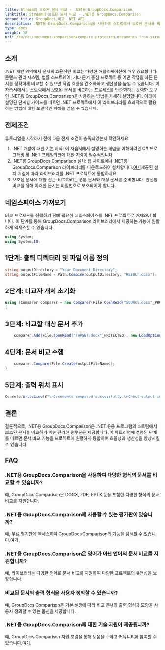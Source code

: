 ```yaml
---
title: Stream의 보호된 문서 비교 - .NET용 GroupDocs.Comparison
linktitle: Stream의 보호된 문서 비교 - .NET용 GroupDocs.Comparison
second_title: GroupDocs.비교 .NET API
description: .NET용 GroupDocs.Comparison을 사용하여 스트림에서 보호된 문서를 비교하는 방법을 알아보세요. 문서 비교 프로세스를 손쉽게 간소화하세요.
type: docs
weight: 18
url: /ko/net/document-comparison/compare-protected-documents-from-stream/
---
```

## 소개
.NET 개발 영역에서 문서의 효율적인 비교는 다양한 애플리케이션에 매우 중요합니다. 콘텐츠 관리 시스템, 법률 소프트웨어, 기타 문서 중심 프로젝트 등 어떤 작업을 하든 문서를 정확하게 비교할 수 있으면 작업 흐름을 간소화하고 생산성을 높일 수 있습니다. 이 자습서에서는 스트림에서 보호된 문서를 비교하는 프로세스를 단순화하는 강력한 도구인 .NET용 GroupDocs.Comparison을 사용하는 방법을 자세히 설명합니다. 아래에 설명된 단계별 가이드를 따르면 .NET 프로젝트에서 이 라이브러리를 효과적으로 활용하는 방법에 대한 포괄적인 이해를 얻을 수 있습니다.
## 전제조건
튜토리얼을 시작하기 전에 다음 전제 조건이 충족되었는지 확인하세요.
1. .NET 개발에 대한 기본 지식: 이 자습서에서 설명하는 개념을 이해하려면 C# 프로그래밍 및 .NET 프레임워크에 대한 지식이 필수적입니다.
2.  .NET용 GroupDocs.Comparison 설치: 웹 사이트에서 .NET용 GroupDocs.Comparison 라이브러리를 다운로드하여 설치합니다.[여기](https://releases.groupdocs.com/comparison/net/)제공된 설치 지침에 따라 라이브러리를 .NET 프로젝트에 통합하세요.
3. 보호된 문서에 대한 접근: 비교하려는 원본 문서와 대상 문서를 준비합니다. 안전한 비교를 위해 이러한 문서는 비밀번호로 보호되어야 합니다.

## 네임스페이스 가져오기
비교 프로세스를 진행하기 전에 필요한 네임스페이스를 .NET 프로젝트로 가져와야 합니다. 이 단계를 통해 GroupDocs.Comparison 라이브러리에서 제공하는 기능에 원활하게 액세스할 수 있습니다.

```csharp
using System;
using System.IO;
```

## 1단계: 출력 디렉터리 및 파일 이름 정의
```csharp
string outputDirectory = "Your Document Directory";
string outputFileName = Path.Combine(outputDirectory, "RESULT.docx");
```
## 2단계: 비교자 개체 초기화
```csharp
using (Comparer comparer = new Comparer(File.OpenRead("SOURCE.docx"_PROTECTED), new LoadOptions() { Password = "1234" }))
{
```
## 3단계: 비교할 대상 문서 추가
```csharp
    comparer.Add(File.OpenRead("TARGET.docx"_PROTECTED), new LoadOptions() { Password = "5678" });
```
## 4단계: 문서 비교 수행
```csharp
    comparer.Compare(File.Create(outputFileName));
}
```
## 5단계: 출력 위치 표시
```csharp
Console.WriteLine($"\nDocuments compared successfully.\nCheck output in {Directory.GetCurrentDirectory()}.");
```

## 결론
결론적으로, .NET용 GroupDocs.Comparison은 .NET 응용 프로그램의 스트림에서 보호된 문서를 비교하기 위한 편리한 솔루션을 제공합니다. 이 튜토리얼에 설명된 단계를 따르면 문서 비교 기능을 프로젝트에 원활하게 통합하여 효율성과 생산성을 향상시킬 수 있습니다.
## FAQ
### .NET용 GroupDocs.Comparison을 사용하여 다양한 형식의 문서를 비교할 수 있습니까?
예, GroupDocs.Comparison은 DOCX, PDF, PPTX 등을 포함한 다양한 형식의 문서 비교를 지원합니다.
### .NET용 GroupDocs.Comparison에 사용할 수 있는 평가판이 있습니까?
 예, 무료 평가판에 액세스하여 GroupDocs.Comparison의 기능을 탐색할 수 있습니다.[여기](https://releases.groupdocs.com/).
### .NET용 GroupDocs.Comparison은 영어가 아닌 언어의 문서 비교를 지원합니까?
예, 라이브러리는 다양한 언어로 문서 비교를 지원하여 다양한 프로젝트의 유연성을 보장합니다.
### 비교된 문서의 출력 형식을 사용자 정의할 수 있습니까?
예, GroupDocs.Comparison은 기본 설정에 따라 비교 문서의 출력 형식과 모양을 사용자 정의할 수 있는 옵션을 제공합니다.
### .NET용 GroupDocs.Comparison에 대한 기술 지원이 제공됩니까?
 예, GroupDocs.Comparison 지원 포럼을 통해 도움을 구하고 커뮤니티에 참여할 수 있습니다.[여기](https://forum.groupdocs.com/c/comparison/12).